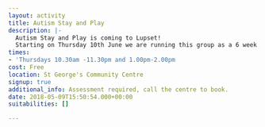 ```yaml
---
layout: activity
title: Autism Stay and Play
description: |-
  Autism Stay and Play is coming to Lupset!
  Starting on Thursday 10th June we are running this group as a 6 week pilot scheme at Wakefield West Methodist Church. For further information and to complete an initial assessment, please contact Erika 07786803051, Erika.Smith@stgeorgeslupset.org.uk 01924 369631
times:
- 'Thursdays 10.30am -11.30pm and 1.00pm-2.00pm                          '
cost: Free
location: St George's Community Centre
signup: true
additional_info: Assessment required, call the centre to book.
date: 2018-05-09T15:50:54.000+00:00
suitabilities: []

---
```

